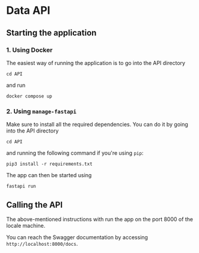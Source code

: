# Data API

## Starting the application

### 1. Using Docker

The easiest way of running the application is to go into the API directory

```cd API```

and run

```docker compose up```

### 2. Using ```manage-fastapi```

Make sure to install all the required dependencies. You can do it by going into the API directory

```cd API```

and running the following command if you're using ```pip```:

```pip3 install -r requirements.txt```

The app can then be started using

```fastapi run```


## Calling the API

The above-mentioned instructions with run the app on the port 8000 of the locale machine.

You can reach the Swagger documentation by accessing ```http://localhost:8000/docs```.
